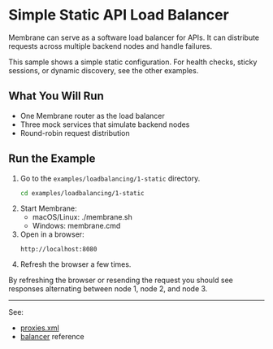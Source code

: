 # Simple Static API Load Balancer

Membrane can serve as a software load balancer for APIs. It can distribute requests across multiple backend nodes and handle failures.

This sample shows a simple static configuration. For health checks, sticky sessions, or dynamic discovery, see the other examples.

## What You Will Run

- One Membrane router as the load balancer
- Three mock services that simulate backend nodes
- Round-robin request distribution

## Run the Example

1. Go to the `examples/loadbalancing/1-static` directory.
   ```bash
   cd examples/loadbalancing/1-static
   ```
2. Start Membrane:
   - macOS/Linux: ./membrane.sh
   - Windows: membrane.cmd
3. Open in a browser:
   ```
   http://localhost:8080
   ```
4. Refresh the browser a few times. 

By refreshing the browser or resending the request you should see responses alternating between node 1, node 2, and node 3.


---
See:
- [proxies.xml](proxies.xml)
- [balancer](https://www.membrane-api.io/docs/current/balancer.html) reference




